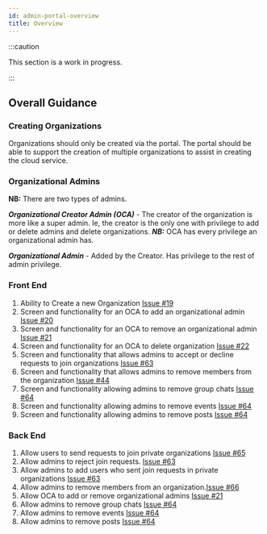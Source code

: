```yaml
---
id: admin-portal-overview
title: Overview
---
```


:::caution

This section is a work in progress.

:::

## Overall Guidance

### Creating Organizations

Organizations should only be created via the portal. 
The portal should be able to support the creation of multiple organizations to assist in creating the cloud service.

### Organizational Admins

**NB:** There are two types of admins.

***Organizational Creator Admin (OCA)*** -  The creator of the organization is more like a super admin. Ie, the creator is the only one with privilege to add or delete admins and delete organizations. 
***NB:*** OCA has every privilege an organizational admin has.


***Organizational Admin*** - Added by the Creator. Has privilege to the rest of admin privilege.

### Front End
1. Ability to Create a new Organization [Issue #19](https://github.com/PalisadoesFoundation/talawa-admin/issues/19)
2. Screen and functionality for an OCA to add an organizational admin [Issue #20](https://github.com/PalisadoesFoundation/talawa-admin/issues/20)
3. Screen and functionality for an OCA to remove an organizational admin [Issue #21](https://github.com/PalisadoesFoundation/talawa-admin/issues/21)
4. Screen and functionality for an OCA to delete organization [Issue #22](https://github.com/PalisadoesFoundation/talawa-admin/issues/22)
5. Screen and functionality that allows admins to accept or decline requests to join organizations [Issue #63](https://github.com/PalisadoesFoundation/talawa-admin/issues/63)
6. Screen and functionality that allows admins to remove members from the organization [Issue #44](https://github.com/PalisadoesFoundation/talawa-admin/issues/44)
7. Screen and functionality allowing admins to  remove group chats [Issue #64](https://github.com/PalisadoesFoundation/talawa-admin/issues/64)
8. Screen and functionality allowing  admins to remove events [Issue #64](https://github.com/PalisadoesFoundation/talawa-admin/issues/64)
9. Screen and functionality allowing admins to  remove posts [Issue #64](https://github.com/PalisadoesFoundation/talawa-admin/issues/64)

### Back End
1. Allow users to send requests to join private organizations [Issue #65](https://github.com/PalisadoesFoundation/talawa-admin/issues/65)
2. Allow admins to reject join requests. [Issue #63](https://github.com/PalisadoesFoundation/talawa-admin/issues/63)
3. Allow admins to add users who sent join requests in private organizations [Issue #63](https://github.com/PalisadoesFoundation/talawa-admin/issues/63)
4. Allow admins to remove members from an organization.[Issue #66](https://github.com/PalisadoesFoundation/talawa-admin/issues/66)
5. Allow OCA to add or remove organizational admins [Issue #21](https://github.com/PalisadoesFoundation/talawa-admin/issues/21)
6. Allow admins to remove group chats [Issue #64](https://github.com/PalisadoesFoundation/talawa-admin/issues/64)
7. Allow admins to remove events [Issue #64](https://github.com/PalisadoesFoundation/talawa-admin/issues/64)
8. Allow admins to remove posts [Issue #64](https://github.com/PalisadoesFoundation/talawa-admin/issues/64)

